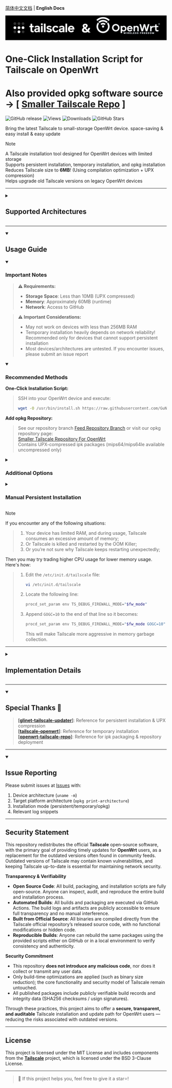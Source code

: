 [简体中文文档](README.md) | **English Docs**  

![Tailscale & OpenWrt](./banner.png)  
# One-Click Installation Script for Tailscale on OpenWrt
# Also provided opkg software source -> [ [Smaller Tailscale Repo](https://gunanovo.github.io/openwrt-tailscale/) ]

![GitHub release](https://img.shields.io/github/v/release/GuNanOvO/openwrt-tailscale?style=flat)
![Views](https://api.visitorbadge.io/api/combined?path=https%3A%2F%2Fgithub.com%2FGuNanOvO%2Fopenwrt-tailscale&label=Views&countColor=%23b7d079&style=flat)
![Downloads](https://img.shields.io/github/downloads/GuNanOvO/openwrt-tailscale/total?style=flat)
![GitHub Stars](https://img.shields.io/github/stars/GuNanOvO/openwrt-tailscale?label=Stars&color=yellow)

Bring the latest Tailscale to small-storage OpenWrt device. space-saving & easy install & easy update  

> [!NOTE]
> A Tailscale installation tool designed for OpenWrt devices with limited storage  
> Supports persistent installation, temporary installation, and opkg installation  
> Reduces Tailscale size to **6MB**! (Using compilation optimization + UPX compression)  
> Helps upgrade old Tailscale versions on legacy OpenWrt devices

---

<details>
<summary><h2>Supported Architectures</h2></summary>

| Architecture     | Test Status    | Test Device | Test System Environment |
|-----------------|---------------|-------------|-------------------------|
| `i386`          | Tested ✔️     | kvm VM      | ImmortalWrt 24.10.0     |
| `x86_64`        | Tested ✔️     | kvm VM      | ImmortalWrt 24.10.0     |
| `arm`           | Tested ✔️     | CMCC-XR30   | OpenWrt 23.05.0         |
| `arm64`         | Tested ✔️     | R2S         | ImmortalWrt 23.05.4     |
| `mipsle`        | Tested ✔️     | qemu VM     | ImmortalWrt 24.10.0     |

</details>

---

<details open>
<summary><h2>Usage Guide</h2></summary>

<details open>
<summary><h3>Important Notes</h3></summary>

> **⚠️ Requirements:**
> - **Storage Space**: Less than 10MB (UPX compressed)  
> - **Memory**: Approximately 60MB (runtime)  
> - **Network**: Access to GitHub  

> **⚠️ Important Considerations:**
> - May not work on devices with less than 256MB RAM  
> - Temporary installation heavily depends on network reliability! Recommended only for devices that cannot support persistent installation  
> - Most devices/architectures are untested. If you encounter issues, please submit an issue report  

</details>

<details open>
<summary><h3>Recommended Methods</h3></summary>

**One-Click Installation Script:**
> SSH into your OpenWrt device and execute:
> ```bash
> wget -O /usr/bin/install.sh https://raw.githubusercontent.com/GuNanOvO/openwrt-tailscale/main/install_en.sh && chmod +x /usr/bin/install.sh && /usr/bin/install.sh
> ```

**Add opkg Repository:**
> See our repository branch [Feed Repository Branch](../feed/README.md) or visit our opkg repository page:  
> [Smaller Tailscale Repository For OpenWrt](https://gunanovo.github.io/openwrt-tailscale/)  
> Contains UPX-compressed ipk packages (mips64/mips64le available uncompressed only)

</details>

<details>
<summary><h3>Additional Options</h3></summary>

#### Install uncompressed version (~25MB)
Use `--notiny` parameter:
```bash
wget -O /usr/bin/install.sh https://raw.githubusercontent.com/GuNanOvO/openwrt-tailscale/main/install_en.sh && chmod +x /usr/bin/install.sh && /usr/bin/install.sh --notiny
```

</details>

<details>
<summary><h3>Manual Persistent Installation</h3></summary>

#### Install binary files:
 1. Download the tailscaled file matching your device architecture from [Releases](https://github.com/GuNanOvO/openwrt-tailscale/releases)  
 2. Place the binary in your device's `/usr/bin` directory  
 3. Rename the binary to `tailscaled`  
 4. Create symbolic link: `ln -sv /usr/bin/tailscaled /usr/bin/tailscale`  
 5. Get the init script from our [directory](https://github.com/GuNanOvO/openwrt-tailscale/tree/main/etc/init.d) or create manually  
 6. Place the file in your device's `/etc/init.d` directory  
 7. Add execute permissions: `chmod +x /etc/init.d/tailscale && chmod +x /usr/bin/tailscale && chmod +x /usr/bin/tailscaled`  
 8. Start service: `/etc/init.d/tailscale start` then run `tailscale up`  
 9. For OpenWrt 22.03, add `--netfilter-mode=off` parameter. Not required for OpenWrt 23+  
 10. Enjoy～🫰🏻  

#### Install ipk package:
 1. Download matching ipk package from [Releases](https://github.com/GuNanOvO/openwrt-tailscale/releases) (choose compressed or uncompressed version)  
 2. Install via OpenWrt web UI: System → Software → Upload Package  
> Note: Ignore "failed log upload" error when install if `tailscale up` works normally  

</details>

</details>

> [!NOTE]
> If you encounter any of the following situations:
> > 1. Your device has limited RAM, and during usage, Tailscale consumes an excessive amount of memory;  
> > 2. Or Tailscale is killed and restarted by the OOM Killer;  
> > 3. Or you’re not sure why Tailscale keeps restarting unexpectedly;  
>
> Then you may try trading higher CPU usage for lower memory usage. Here's how:  
> > 1. Edit the `/etc/init.d/tailscale` file:
> >    ```bash
> >    vi /etc/init.d/tailscale  
> >    ```
> > 2. Locate the following line:
> >    ```bash
> >    procd_set_param env TS_DEBUG_FIREWALL_MODE="$fw_mode"  
> >    ```
> > 3. Append `GOGC=10` to the end of that line so it becomes:
> >    ```bash
> >    procd_set_param env TS_DEBUG_FIREWALL_MODE="$fw_mode GOGC=10"  
> >    ```
> >    This will make Tailscale more aggressive in memory garbage collection.


---

<details>
<summary><h2>Implementation Details</h2></summary>

#### Compilation Optimization:  
Uses `--extra-small` compile option from Tailscale's [official documentation](https://tailscale.com/kb/1207/small-tailscale) combined with [UPX](https://upx.github.io/) binary compression, reducing tailscale size to 20% of original 🎉  

#### Core Logic:  
1. **Persistent Installation**  
   - Places the `tailscaled` binary in `/usr/bin`, creating a symbolic link using `ln -sv tailscaled tailscale`. Only **6MB** of storage is required to run Tailscale.  

2. **Temporary Installation**  
   - Places the `tailscaled` binary in `/tmp`, creating a symbolic link as above. Since it is stored in the `/tmp` directory, this method **uses device RAM**. Upon reboot, the script will automatically re-download Tailscale.  
   
</details>

---

<details open>
<summary><h2>Special Thanks 🙏</h2></summary>

> **[[glinet-tailscale-updater](https://github.com/Admonstrator/glinet-tailscale-updater)]**: Reference for persistent installation & UPX compression  
> **[[tailscale-openwrt](https://github.com/CH3NGYZ/tailscale-openwrt)]**: Reference for temporary installation  
> **[[openwrt-tailscale-repo](https://github.com/lanrat/openwrt-tailscale-repo)]**: Reference for ipk packaging & repository deployment  

</details>

---

<details open>
<summary><h2>Issue Reporting</h2></summary>

Please submit issues at [Issues](https://github.com/GuNanOvO/openwrt-tailscale/issues) with:  
1. Device architecture (`uname -m`)  
2. Target platform architecture (`opkg print-architecture`)  
3. Installation mode (persistent/temporary/opkg)  
4. Relevant log snippets  

</details>

---

## Security Statement
This repository redistributes the official **Tailscale** open-source software, with the primary goal of providing timely updates for **OpenWrt** users, as a replacement for the outdated versions often found in community feeds.
Outdated versions of Tailscale may contain known vulnerabilities, and keeping Tailscale up-to-date is essential for maintaining network security.

**Transparency & Verifiability**  
 - **Open Source Code**: All build, packaging, and installation scripts are fully open-source. Anyone can inspect, audit, and reproduce the entire build and installation process.  
 - **Automated Builds**: All builds and packaging are executed via GitHub Actions. The build logs and artifacts are publicly accessible to ensure full transparency and no manual interference.  
 - **Built from Official Source**: All binaries are compiled directly from the Tailscale official repository’s released source code, with no functional modifications or hidden code.  
 - **Reproducible Builds**: Anyone can rebuild the same packages using the provided scripts either on GitHub or in a local environment to verify consistency and authenticity. 
  
**Security Commitment**  
 - This repository **does not introduce any malicious code**, nor does it collect or transmit any user data.
 - Only build-time optimizations are applied (such as binary size reduction); the core functionality and security model of Tailscale remain untouched.
 - All published packages include publicly verifiable build records and integrity data (SHA256 checksums / usign signatures).

Through these practices, this project aims to offer a **secure, transparent, and auditable** Tailscale installation and update path for OpenWrt users — reducing the risks associated with outdated versions.

---

## License

This project is licensed under the MIT License and includes components from the [**Tailscale**](https://github.com/tailscale/tailscale) project, which is licensed under the BSD 3-Clause License.

---

> 💖 If this project helps you, feel free to give it a star⭐!  